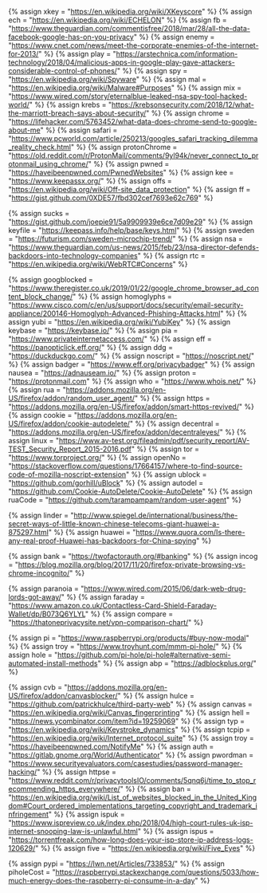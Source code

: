 {%    assign xkey = "https://en.wikipedia.org/wiki/XKeyscore"       %}
{%    assign ech = "https://en.wikipedia.org/wiki/ECHELON"         %}
{%    assign fb = "https://www.theguardian.com/commentisfree/2018/mar/28/all-the-data-facebook-google-has-on-you-privacy"  %}
{%    assign enemy = "https://www.cnet.com/news/meet-the-corporate-enemies-of-the-internet-for-2013/"          %}
{%    assign play = "https://arstechnica.com/information-technology/2018/04/malicious-apps-in-google-play-gave-attackers-considerable-control-of-phones/"          %}
{%    assign spy = "https://en.wikipedia.org/wiki/Spyware"          %}
{%    assign mal = "https://en.wikipedia.org/wiki/Malware#Purposes"          %}
{%    assign mix = "https://www.wired.com/story/eternalblue-leaked-nsa-spy-tool-hacked-world/"		%}
{%    assign krebs = "https://krebsonsecurity.com/2018/12/what-the-marriott-breach-says-about-security/"	%}
{%    assign chrome = "https://lifehacker.com/5763452/what-data-does-chrome-send-to-google-about-me"	%}
{%    assign safari = "https://www.pcworld.com/article/250213/googles_safari_tracking_dilemma_reality_check.html"	%}
{%    assign protonChrome = "https://old.reddit.com/r/ProtonMail/comments/9yl94k/never_connect_to_protonmail_using_chrome/"	%}
{%    assign pwned = "https://haveibeenpwned.com/PwnedWebsites" 		%}
{%    assign kee = "https://www.keepassx.org/"	%}
{%    assign offs = "https://en.wikipedia.org/wiki/Off-site_data_protection"		%}
{%    assign ff = "https://gist.github.com/0XDE57/fbd302cef7693e62c769"			%}

{%    assign sucks = "https://gist.github.com/joepie91/5a9909939e6ce7d09e29"	%}
{%    assign keyfile = "https://keepass.info/help/base/keys.html"			%}
{%    assign sweden = "https://futurism.com/sweden-microchip-trend/"		%}
{%    assign nsa = "https://www.theguardian.com/us-news/2015/feb/23/nsa-director-defends-backdoors-into-technology-companies"	%}
{%    assign rtc = "https://en.wikipedia.org/wiki/WebRTC#Concerns"		%}

{%    	assign googblocked = "https://www.theregister.co.uk/2019/01/22/google_chrome_browser_ad_content_block_change/"	%}
{%    	assign homoglyphs = "https://www.cisco.com/c/en/us/support/docs/security/email-security-appliance/200146-Homoglyph-Advanced-Phishing-Attacks.html"	%}
{%    	assign yubi = "https://en.wikipedia.org/wiki/YubiKey"	%}
{%    	assign keybase = "https://keybase.io/"	%}
{%    	assign pia = "https://www.privateinternetaccess.com/"		%}
{%    	assign eff = "https://panopticlick.eff.org/"		%}
{%    	assign ddg = "https://duckduckgo.com/"		%}
{%    	assign noscript = "https://noscript.net/"		%}
{%    	assign badger = "https://www.eff.org/privacybadger"		%}
{%    	assign nausea = "https://adnauseam.io/"		%}
{%    	assign proton = "https://protonmail.com"		%}
{%    	assign who = "https://www.whois.net/"		%}
{%    	assign rua = "https://addons.mozilla.org/en-US/firefox/addon/random_user_agent/"		%}
{%    	assign https = "https://addons.mozilla.org/en-US/firefox/addon/smart-https-revived/"		%}
{%    	assign cookie = "https://addons.mozilla.org/en-US/firefox/addon/cookie-autodelete/"		%}
{%    	assign decentral = "https://addons.mozilla.org/en-US/firefox/addon/decentraleyes/"		%}
{%		assign linux = "https://www.av-test.org/fileadmin/pdf/security_report/AV-TEST_Security_Report_2015-2016.pdf"		%}
{%		assign tor = "https://www.torproject.org/" %}
{%		assign openNo = "https://stackoverflow.com/questions/17664157/where-to-find-source-code-of-mozilla-noscript-extension"		%}
{%		assign ublock = "https://github.com/gorhill/uBlock"		%}
{%		assign autodel = "https://github.com/Cookie-AutoDelete/Cookie-AutoDelete"		%}
{%		assign ruaCode = "https://github.com/tarampampam/random-user-agent" %}

{%    assign linder = "http://www.spiegel.de/international/business/the-secret-ways-of-little-known-chinese-telecoms-giant-huawei-a-875297.html"		%}
{%    assign huawei = "https://www.quora.com/Is-there-any-real-proof-Huawei-has-backdoors-for-China-spying"		%}

{%    assign bank = "https://twofactorauth.org/#banking"		%}
{%    assign incog = "https://blog.mozilla.org/blog/2017/11/20/firefox-private-browsing-vs-chrome-incognito/"	%}

{%		assign paranoia = "https://www.wired.com/2015/06/dark-web-drug-lords-got-away/"     %}
{%		assign faraday = "https://www.amazon.co.uk/Contactless-Card-Shield-Faraday-Wallet/dp/B073Q6YLYL"	%}
{%		assign compare = "https://thatoneprivacysite.net/vpn-comparison-chart/"		%}

{%		assign pi = "https://www.raspberrypi.org/products/#buy-now-modal"		%}
{%		assign troy = "https://www.troyhunt.com/mmm-pi-hole/"		%}
{%		assign hole = "https://github.com/pi-hole/pi-hole#alternative-semi-automated-install-methods"	%}
{%		assign abp = "https://adblockplus.org/"	%}

{%		assign cvb = "https://addons.mozilla.org/en-US/firefox/addon/canvasblocker/"		%}
{%		assign hulce = "https://github.com/patrickhulce/third-party-web"				%}
{%		assign canvas = "https://en.wikipedia.org/wiki/Canvas_fingerprinting"			%}
{%		assign hell = "https://news.ycombinator.com/item?id=19259069"			%}
{%		assign typ = "https://en.wikipedia.org/wiki/Keystroke_dynamics"			%}
{%		assign tcpip = "https://en.wikipedia.org/wiki/Internet_protocol_suite"		%}
{%		assign troy = "https://haveibeenpwned.com/NotifyMe"			%}
{%		assign auth = "https://gitlab.gnome.org/World/Authenticator"		%}
{%		assign pwordman = "https://www.securityevaluators.com/casestudies/password-manager-hacking/"		%}
{%		assign httpse = "https://www.reddit.com/r/privacytoolsIO/comments/5qnq6j/time_to_stop_recommending_https_everywhere/"		%}
{%		assign ban = "https://en.wikipedia.org/wiki/List_of_websites_blocked_in_the_United_Kingdom#Court_ordered_implementations_targeting_copyright_and_trademark_infringement"		%}
{%		assign ispuk = "https://www.ispreview.co.uk/index.php/2018/04/high-court-rules-uk-isp-internet-snooping-law-is-unlawful.html"		%}
{%		assign ispus = "https://torrentfreak.com/how-long-does-your-isp-store-ip-address-logs-120629/"	%}
{%		assign five = "https://en.wikipedia.org/wiki/Five_Eyes"	%}

{% 		assign pypi = "https://lwn.net/Articles/733853/"		%}
{% 		assign piholeCost = "https://raspberrypi.stackexchange.com/questions/5033/how-much-energy-does-the-raspberry-pi-consume-in-a-day"	%}